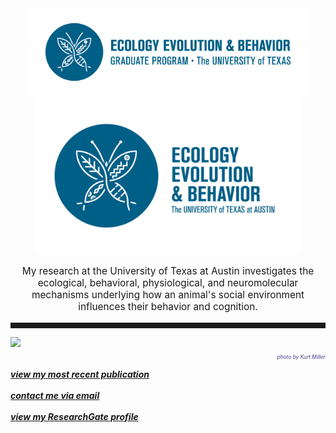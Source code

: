 <body>
		
<div class="container">
<div class="blurb">
<center><img src="/images/eeb1.jpg" height="140"></center>
<center><img src="/images/eeb2.jpg" height="250"></center>

<p style="text-align:center;font-size:110%">My research at the University of Texas at Austin investigates the ecological, behavioral, physiological, and neuromolecular mechanisms underlying how an animal's social environment influences their behavior and cognition. </p>
	
<hr style="height:9px;color:#84949B">

	
<img src="/images/Bigbend2.JPG">
<p style="text-align:right;font-size:60%"><i><font color="darkslateblue">photo by Kurt Miller</font></i><br></p>

<a href="https://www.sciencedirect.com/science/article/pii/S0018506X17302027#!"><i><b>view my most recent publication</b></i></a><br><br>
<a href="mailto:kwallace@utexas.edu"><i><b>contact me via email</b></i></a><br><br>
<a href="https://www.researchgate.net/profile/Kelly_Wallace2"><i><b>view my ResearchGate profile</b></i></a>


